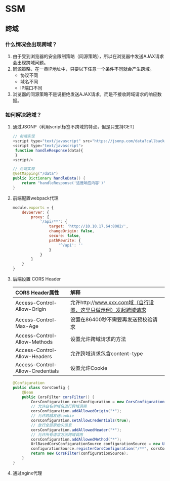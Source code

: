 # SSM

## 跨域

### 什么情况会出现跨域？

1. 由于受到浏览器的安全限制策略（同源策略），所以在浏览器中发送AJAX请求会出现跨域问题。
2. 同源策略，在一串IP地址中，只要以下任意一个条件不同就会产生跨域。
   + 协议不同
   + 域名不同
   + IP端口不同
3. 浏览器的同源策略不是说拒绝发送AJAX请求，而是不接收跨域请求的响应数据。

### 如何解决跨域？

1. 通过JSONP（利用script标签不跨域的特点，但是只支持GET）

   ```javascript
   // 前端实现
   <script type="text/javascript" src="https://jsonp.com/data?callback=handleResponse"><script/>
   <script type="text/javascript">
   	function handleResponse(data){
   	}
   <script/>
   ```

   ```java
   // 后端实现
   @GetMapping("/data")
   public Dictionary handleData() {
       return "handleResponse('这是响应内容')"
   }
   ```

   

2. 前端配置webpack代理

   ```javascript
   module.exports = {
       devServer: {
           proxy: {
               '/api/**': {
                   target: 'http://10.10.17.64:8082/',
                   changeOrigin: false,
                   secure: false,
                   pathRewrite: {
                       '^/api': ''
                   }
               }
           }
       }
   }
   ```

   

3. 后端设置 CORS Header

   | CORS Header属性                  | 解释                                                         |
   | :------------------------------- | :----------------------------------------------------------- |
   | Access-Control-Allow-Origin      | 允许http://www.xxx.com域（自行设置，这里只做示例）发起跨域请求 |
   | Access-Control-Max-Age           | 设置在86400秒不需要再发送预校验请求                          |
   | Access-Control-Allow-Methods     | 设置允许跨域请求的方法                                       |
   | Access-Control-Allow-Headers     | 允许跨域请求包含content-type                                 |
   | Access-Control-Allow-Credentials | 设置允许Cookie                                               |

   ```java
   @Configuration
   public class CorsConfig {
       @Bean
       public CorsFilter corsFilter() {
           CorsConfiguration corsConfiguration = new CorsConfiguration();
           // 允许白名单域名进行跨域调用
           corsConfiguration.addAllowedOrigin("*");
           // 允许跨越发送cookie
           corsConfiguration.setAllowCredentials(true);
           // 放行全部原始头信息
           corsConfiguration.addAllowedHeader("*");
           // 允许所有请求方法跨域调用
           corsConfiguration.addAllowedMethod("*");
           UrlBasedCorsConfigurationSource configurationSource = new UrlBasedCorsConfigurationSource();
           configurationSource.registerCorsConfiguration("/**", corsConfiguration);
           return new CorsFilter(configurationSource);
       }
   }
   ```

   

4. 通过nginx代理